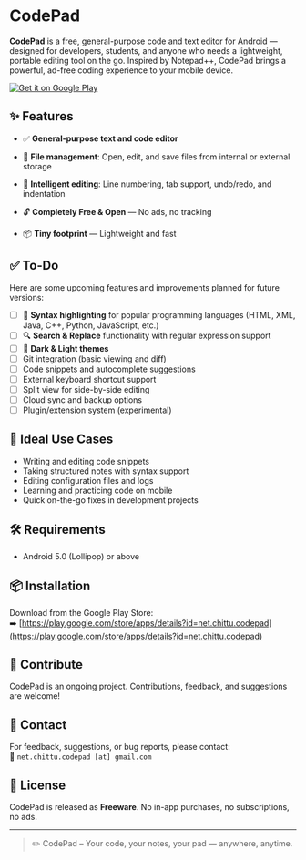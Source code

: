 # CodePad

**CodePad** is a free, general-purpose code and text editor for Android — designed for developers, students, and anyone who needs a lightweight, portable editing tool on the go. Inspired by Notepad++, CodePad brings a powerful, ad-free coding experience to your mobile device.

[![Get it on Google Play](https://play.google.com/intl/en_us/badges/static/images/badges/en_badge_web_generic.png)](https://play.google.com/store/apps/details?id=net.chittu.codepad)

## ✨ Features

- ✅ **General-purpose text and code editor**  

- 📁 **File management**: Open, edit, and save files from internal or external storage
- 🧠 **Intelligent editing**: Line numbering, tab support, undo/redo, and indentation
- 🔓 **Completely Free & Open** — No ads, no tracking
- 📦 **Tiny footprint** — Lightweight and fast

## ✅ To-Do

Here are some upcoming features and improvements planned for future versions:

- [ ] 🎨 **Syntax highlighting** for popular programming languages (HTML, XML, Java, C++, Python, JavaScript, etc.)
- [ ] 🔍 **Search & Replace** functionality with regular expression support
- [ ] 🌙 **Dark & Light themes**
- [ ] Git integration (basic viewing and diff)
- [ ] Code snippets and autocomplete suggestions
- [ ] External keyboard shortcut support
- [ ] Split view for side-by-side editing
- [ ] Cloud sync and backup options
- [ ] Plugin/extension system (experimental)

## 🚀 Ideal Use Cases

- Writing and editing code snippets
- Taking structured notes with syntax support
- Editing configuration files and logs
- Learning and practicing code on mobile
- Quick on-the-go fixes in development projects

## 🛠️ Requirements

- Android 5.0 (Lollipop) or above

## 📦 Installation

Download from the Google Play Store:  
➡️ [https://play.google.com/store/apps/details?id=net.chittu.codepad](https://play.google.com/store/apps/details?id=net.chittu.codepad)

## 🤝 Contribute

CodePad is an ongoing project. Contributions, feedback, and suggestions are welcome!

## 📧 Contact

For feedback, suggestions, or bug reports, please contact:  
📩 `net.chittu.codepad [at] gmail.com`

## 📄 License

CodePad is released as **Freeware**. No in-app purchases, no subscriptions, no ads.

---

> ✏️ CodePad – Your code, your notes, your pad — anywhere, anytime.
